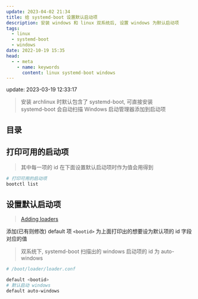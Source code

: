 ```yaml
---
update: 2023-04-02 21:34
title: 给 systemd-boot 设置默认启动项
description: 安装 windows 和 linux 双系统后, 设置 windows 为默认启动项
tags:
  - linux
  - systemd-boot
  - windows
date: 2022-10-19 15:35
head:
  - - meta
    - name: keywords
      content: linux systemd-boot windows
---
```

update: 2023-03-19 12:33:17

> 安装 archlinux 时默认包含了 systemd-boot, 可直接安装  
> systemd-boot 会自动扫描 Windows 启动管理器添加到启动项  

## 目录


## 打印可用的启动项

> 其中每一项的 id 在下面设置默认启动项时作为值会用得到

```bash
# 打印可用的启动项
bootctl list
```

## 设置默认启动项

> [Adding loaders](https://wiki.archlinux.org/title/Systemd-boot#Adding_loaders)

添加(已有则修改) default 项
`<bootid>` 为上面打印出的想要设为默认项的 id 字段对应的值

> 双系统下, systemd-boot 扫描出的 windows 启动项的 id 为 auto-windows  

```bash
# /boot/loader/loader.conf

default <bootid>
# 默认启动 windows
default auto-windows
```
